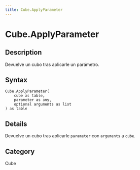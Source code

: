 ```yaml
---
title: Cube.ApplyParameter
---
```


# Cube.ApplyParameter


## Description

Devuelve un cubo tras aplicarle un parámetro.


## Syntax

```powerquery
Cube.ApplyParameter(
    cube as table,
    parameter as any,
    optional arguments as list
) as table
```


## Details

Devuelve un cubo tras aplicarle <code>parameter</code> con <code>arguments</code> a <code>cube</code>.



## Category
Cube
